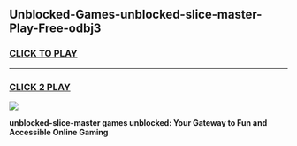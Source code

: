 
## Unblocked-Games-unblocked-slice-master-Play-Free-odbj3
<h3>
<a href="https://premium76.site?title=unblocked-slice-master&ref=20M">CLICK TO PLAY</a></h3>
<hr>

<h3>
<a href="https://premium76.site?title=unblocked-slice-master&ref=20M">CLICK 2 PLAY</a>
  
</h3>

<a href="https://premium76.site?title=unblocked-slice-master&ref=19M"><img src="https://clearcache.store/games.png"></a>


**unblocked-slice-master games unblocked: Your Gateway to Fun and Accessible Online Gaming**
